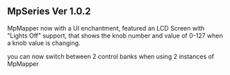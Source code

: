 ## MpSeries Ver 1.0.2

 MpMapper now with a UI enchantment, featured an LCD Screen with "Lights Off" support, that shows the knob number and value of 0-127 when a knob value is changing.
 
 you can now switch between 2 control banks when using 2 instances of MpMapper


